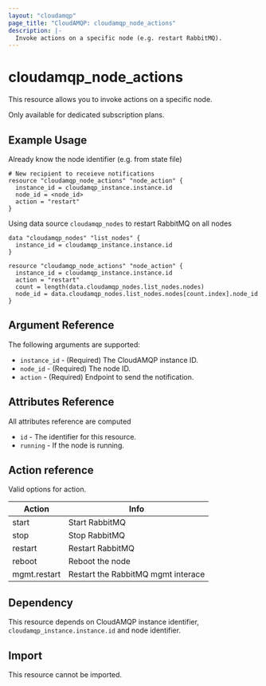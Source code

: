 ```yaml
---
layout: "cloudamqp"
page_title: "CloudAMQP: cloudamqp_node_actions"
description: |-
  Invoke actions on a specific node (e.g. restart RabbitMQ).
---
```


# cloudamqp_node_actions

This resource allows you to invoke actions on a specific node.

Only available for dedicated subscription plans.

## Example Usage

Already know the node identifier (e.g. from state file)

```hcl
# New recipient to receieve notifications
resource "cloudamqp_node_actions" "node_action" {
  instance_id = cloudamqp_instance.instance.id
  node_id = <node_id>
  action = "restart"
}
```

Using data source `cloudamqp_nodes` to restart RabbitMQ on all nodes

```hcl
data "cloudamqp_nodes" "list_nodes" {
  instance_id = cloudamqp_instance.instance.id
}

resource "cloudamqp_node_actions" "node_action" {
  instance_id = cloudamqp_instance.instance.id
  action = "restart"
  count = length(data.cloudamqp_nodes.list_nodes.nodes)
  node_id = data.cloudamqp_nodes.list_nodes.nodes[count.index].node_id
}
```

## Argument Reference

The following arguments are supported:

* `instance_id`   - (Required) The CloudAMQP instance ID.
* `node_id`       - (Required) The node ID.
* `action`        - (Required) Endpoint to send the notification.

## Attributes Reference

All attributes reference are computed

* `id`      - The identifier for this resource.
* `running` - If the node is running.

## Action reference

Valid options for action.

| Action       | Info                               |
|--------------|------------------------------------|
| start        | Start RabbitMQ                     |
| stop         | Stop RabbitMQ                      |
| restart      | Restart RabbitMQ                   |
| reboot       | Reboot the node                    |
| mgmt.restart | Restart the RabbitMQ mgmt interace |

## Dependency

This resource depends on CloudAMQP instance identifier, `cloudamqp_instance.instance.id` and node identifier.

## Import

This resource cannot be imported.
